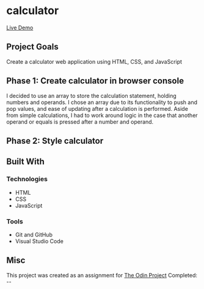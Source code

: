 # calculator

[Live Demo](https://mrespicio.github.io/calculator/)

## Project Goals
Create a calculator web application using HTML, CSS, and JavaScript

## Phase 1: Create calculator in browser console
I decided to use an array to store the calculation statement, holding numbers and operands. I chose an array due to its functionality to push and pop values, and ease of updating after a calculation is performed. Aside from simple calculations, I had to work around logic in the case that another operand or equals is pressed after a number and operand. 

## Phase 2: Style calculator


## Built With
### Technologies
* HTML
* CSS
* JavaScript
### Tools
* Git and GitHub
* Visual Studio Code

## Misc
This project was created as an assignment for [The Odin Project](https://www.theodinproject.com/lessons/foundations-calculator)
Completed: --